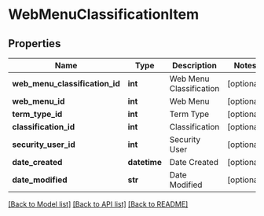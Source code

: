 # WebMenuClassificationItem

## Properties
Name | Type | Description | Notes
------------ | ------------- | ------------- | -------------
**web_menu_classification_id** | **int** | Web Menu Classification | [optional] 
**web_menu_id** | **int** | Web Menu | [optional] 
**term_type_id** | **int** | Term Type | [optional] 
**classification_id** | **int** | Classification | [optional] 
**security_user_id** | **int** | Security User | [optional] 
**date_created** | **datetime** | Date Created | [optional] 
**date_modified** | **str** | Date Modified | [optional] 

[[Back to Model list]](../README.md#documentation-for-models) [[Back to API list]](../README.md#documentation-for-api-endpoints) [[Back to README]](../README.md)


